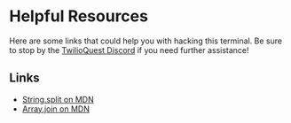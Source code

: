 # Helpful Resources

Here are some links that could help you with hacking this terminal. Be sure to stop by the [TwilioQuest Discord](https://twil.io/tq-discord) if you need further assistance!

## Links

- [String.split on MDN](https://developer.mozilla.org/en-US/docs/Web/JavaScript/Reference/Global_Objects/String/split)
- [Array.join on MDN](https://developer.mozilla.org/en-US/docs/Web/JavaScript/Reference/Global_Objects/Array/join)
